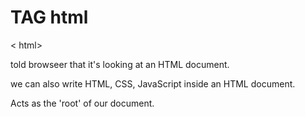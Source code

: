 # TAG html
< html>

told browseer that it's looking at an HTML document.

we can also write HTML, CSS, JavaScript inside an HTML document.

Acts as the 'root' of our document.